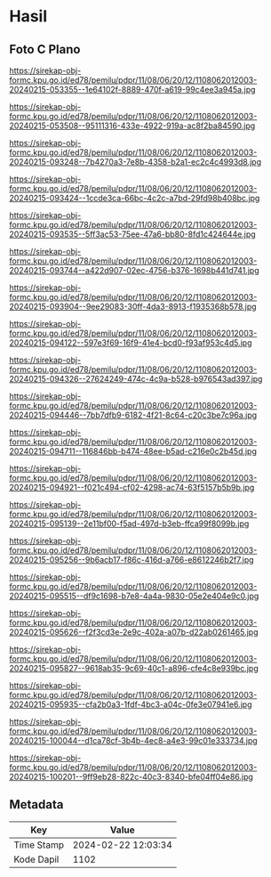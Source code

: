 # Hasil

## Foto C Plano

https://sirekap-obj-formc.kpu.go.id/ed78/pemilu/pdpr/11/08/06/20/12/1108062012003-20240215-053355--1e64102f-8889-470f-a619-99c4ee3a945a.jpg

https://sirekap-obj-formc.kpu.go.id/ed78/pemilu/pdpr/11/08/06/20/12/1108062012003-20240215-053508--95111316-433e-4922-919a-ac8f2ba84590.jpg

https://sirekap-obj-formc.kpu.go.id/ed78/pemilu/pdpr/11/08/06/20/12/1108062012003-20240215-093248--7b4270a3-7e8b-4358-b2a1-ec2c4c4993d8.jpg

https://sirekap-obj-formc.kpu.go.id/ed78/pemilu/pdpr/11/08/06/20/12/1108062012003-20240215-093424--1ccde3ca-66bc-4c2c-a7bd-29fd98b408bc.jpg

https://sirekap-obj-formc.kpu.go.id/ed78/pemilu/pdpr/11/08/06/20/12/1108062012003-20240215-093535--5ff3ac53-75ee-47a6-bb80-8fd1c424644e.jpg

https://sirekap-obj-formc.kpu.go.id/ed78/pemilu/pdpr/11/08/06/20/12/1108062012003-20240215-093744--a422d907-02ec-4756-b376-1698b441d741.jpg

https://sirekap-obj-formc.kpu.go.id/ed78/pemilu/pdpr/11/08/06/20/12/1108062012003-20240215-093904--9ee29083-30ff-4da3-8913-f1935368b578.jpg

https://sirekap-obj-formc.kpu.go.id/ed78/pemilu/pdpr/11/08/06/20/12/1108062012003-20240215-094122--597e3f69-16f9-41e4-bcd0-f93af953c4d5.jpg

https://sirekap-obj-formc.kpu.go.id/ed78/pemilu/pdpr/11/08/06/20/12/1108062012003-20240215-094326--27624249-474c-4c9a-b528-b976543ad397.jpg

https://sirekap-obj-formc.kpu.go.id/ed78/pemilu/pdpr/11/08/06/20/12/1108062012003-20240215-094446--7bb7dfb9-6182-4f21-8c64-c20c3be7c96a.jpg

https://sirekap-obj-formc.kpu.go.id/ed78/pemilu/pdpr/11/08/06/20/12/1108062012003-20240215-094711--116846bb-b474-48ee-b5ad-c216e0c2b45d.jpg

https://sirekap-obj-formc.kpu.go.id/ed78/pemilu/pdpr/11/08/06/20/12/1108062012003-20240215-094921--f021c494-cf02-4298-ac74-63f5157b5b9b.jpg

https://sirekap-obj-formc.kpu.go.id/ed78/pemilu/pdpr/11/08/06/20/12/1108062012003-20240215-095139--2e11bf00-f5ad-497d-b3eb-ffca99f8099b.jpg

https://sirekap-obj-formc.kpu.go.id/ed78/pemilu/pdpr/11/08/06/20/12/1108062012003-20240215-095256--9b6acb17-f86c-416d-a766-e8612246b2f7.jpg

https://sirekap-obj-formc.kpu.go.id/ed78/pemilu/pdpr/11/08/06/20/12/1108062012003-20240215-095515--df9c1698-b7e8-4a4a-9830-05e2e404e9c0.jpg

https://sirekap-obj-formc.kpu.go.id/ed78/pemilu/pdpr/11/08/06/20/12/1108062012003-20240215-095626--f2f3cd3e-2e9c-402a-a07b-d22ab0261465.jpg

https://sirekap-obj-formc.kpu.go.id/ed78/pemilu/pdpr/11/08/06/20/12/1108062012003-20240215-095827--9618ab35-9c69-40c1-a896-cfe4c8e939bc.jpg

https://sirekap-obj-formc.kpu.go.id/ed78/pemilu/pdpr/11/08/06/20/12/1108062012003-20240215-095935--cfa2b0a3-1fdf-4bc3-a04c-0fe3e07941e6.jpg

https://sirekap-obj-formc.kpu.go.id/ed78/pemilu/pdpr/11/08/06/20/12/1108062012003-20240215-100044--d1ca78cf-3b4b-4ec8-a4e3-99c01e333734.jpg

https://sirekap-obj-formc.kpu.go.id/ed78/pemilu/pdpr/11/08/06/20/12/1108062012003-20240215-100201--9ff9eb28-822c-40c3-8340-bfe04ff04e86.jpg


## Metadata

| Key        | Value               |
| ---------- | ------------------- |
| Time Stamp | 2024-02-22 12:03:34 |
| Kode Dapil | 1102                |



